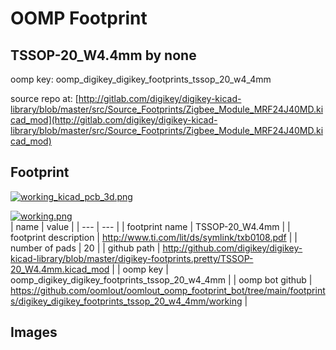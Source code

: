 # OOMP Footprint  
## TSSOP-20_W4.4mm  by none  
  
oomp key: oomp_digikey_digikey_footprints_tssop_20_w4_4mm  
  
source repo at: [http://gitlab.com/digikey/digikey-kicad-library/blob/master/src/Source_Footprints/Zigbee_Module_MRF24J40MD.kicad_mod](http://gitlab.com/digikey/digikey-kicad-library/blob/master/src/Source_Footprints/Zigbee_Module_MRF24J40MD.kicad_mod)  
## Footprint  
  
[![working_kicad_pcb_3d.png](working_kicad_pcb_3d_600.png)](working_kicad_pcb_3d.png)  
  
[![working.png](working_600.png)](working.png)  
| name | value | 
| --- | --- | 
| footprint name | TSSOP-20_W4.4mm | 
| footprint description | http://www.ti.com/lit/ds/symlink/txb0108.pdf | 
| number of pads | 20 | 
| github path | http://github.com/digikey/digikey-kicad-library/blob/master/digikey-footprints.pretty/TSSOP-20_W4.4mm.kicad_mod | 
| oomp key | oomp_digikey_digikey_footprints_tssop_20_w4_4mm | 
| oomp bot github | https://github.com/oomlout/oomlout_oomp_footprint_bot/tree/main/footprints/digikey_digikey_footprints_tssop_20_w4_4mm/working | 
## Images  
